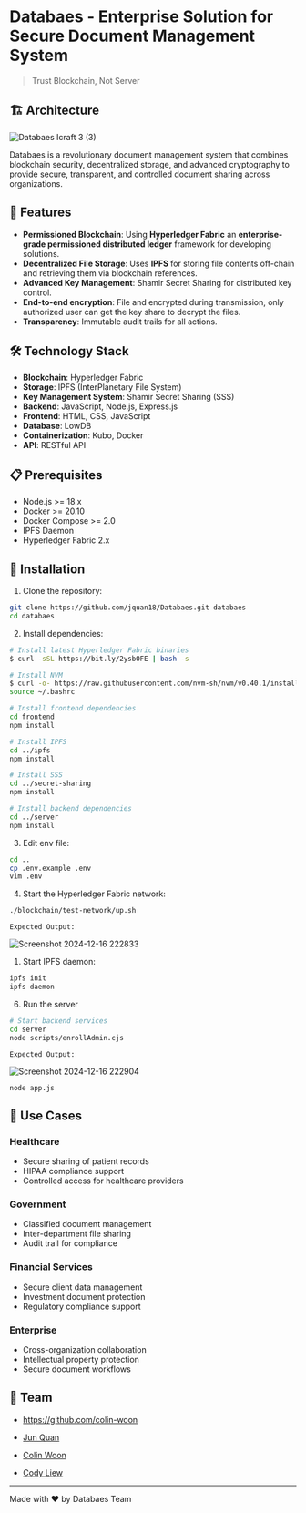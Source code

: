# Databaes - Enterprise Solution for Secure Document Management System
> Trust Blockchain, Not Server

## 🏗️ Architecture
![Databaes Icraft 3 (3)](https://github.com/user-attachments/assets/abe56f00-1b54-4d14-971e-609c2cfeeabe)

Databaes is a revolutionary document management system that combines blockchain security, decentralized storage, and advanced cryptography to provide secure, transparent, and controlled document sharing across organizations.

## 🚀 Features

- **Permissioned Blockchain**: Using **Hyperledger Fabric** an **enterprise-grade permissioned distributed ledger** framework for developing solutions.
- **Decentralized File Storage**: Uses **IPFS** for storing file contents off-chain and retrieving them via blockchain references.
- **Advanced Key Management**: Shamir Secret Sharing for distributed key control.
- **End-to-end encryption**: File and encrypted during transmission, only authorized user can get the key share to decrypt the files.
- **Transparency**: Immutable audit trails for all actions.


## 🛠️ Technology Stack

- **Blockchain**: Hyperledger Fabric
- **Storage**: IPFS (InterPlanetary File System)
- **Key Management System**: Shamir Secret Sharing (SSS)
- **Backend**: JavaScript, Node.js, Express.js
- **Frontend**: HTML, CSS, JavaScript
- **Database**: LowDB
- **Containerization**: Kubo, Docker
- **API**: RESTful API

## 📋 Prerequisites

- Node.js >= 18.x
- Docker >= 20.10
- Docker Compose >= 2.0
- IPFS Daemon
- Hyperledger Fabric 2.x

## 🔧 Installation

1. Clone the repository:
```bash
git clone https://github.com/jquan18/Databaes.git databaes
cd databaes
```

2. Install dependencies:
```bash
# Install latest Hyperledger Fabric binaries
$ curl -sSL https://bit.ly/2ysbOFE | bash -s

# Install NVM
$ curl -o- https://raw.githubusercontent.com/nvm-sh/nvm/v0.40.1/install.sh | bash
source ~/.bashrc

# Install frontend dependencies
cd frontend
npm install

# Install IPFS
cd ../ipfs
npm install

# Install SSS
cd ../secret-sharing
npm install

# Install backend dependencies
cd ../server
npm install
```

3. Edit env file:
```bash
cd ..
cp .env.example .env
vim .env
```

4. Start the Hyperledger Fabric network:
```bash
./blockchain/test-network/up.sh
```
	Expected Output:
	
 ![Screenshot 2024-12-16 222833](https://github.com/user-attachments/assets/834904d5-28cc-4c66-80c1-9ed3d372178f)



1. Start IPFS daemon:
```bash
ipfs init
ipfs daemon
```

6. Run the server
```bash
# Start backend services
cd server
node scripts/enrollAdmin.cjs 
```
	Expected Output:
	
 ![Screenshot 2024-12-16 222904](https://github.com/user-attachments/assets/dc5519d2-cd21-4186-9f44-dc8e237dbd46)


```
node app.js
```

## 🌟 Use Cases

### Healthcare
- Secure sharing of patient records
- HIPAA compliance support
- Controlled access for healthcare providers

### Government
- Classified document management
- Inter-department file sharing
- Audit trail for compliance

### Financial Services
- Secure client data management
- Investment document protection
- Regulatory compliance support

### Enterprise
- Cross-organization collaboration
- Intellectual property protection
- Secure document workflows


## 👥 Team

- https://github.com/colin-woon

- [Jun Quan](https://github.com/jquan18)
- [Colin Woon](https://github.com/colin-woon) 
- [Cody Liew](https://github.com/codyy6) 


---

Made with ❤️ by Databaes Team
